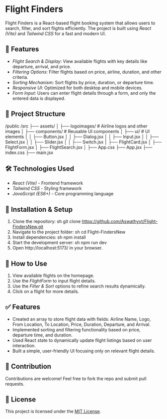 # Flight Finders

Flight Finders is a React-based flight booking system that allows users to search, filter, and sort flights efficiently. The project is built using _React (Vite)_ and _Tailwind CSS_ for a fast and modern UI.

## 🚀 Features

- _Flight Search & Display_: View available flights with key details like departure, arrival, and price.
- _Filtering Options_: Filter flights based on price, airline, duration, and other criteria.
- _Sorting Mechanism_: Sort flights by price, duration, or departure time.
- _Responsive UI_: Optimized for both desktop and mobile devices.
- _Form Input_: Users can enter flight details through a form, and only the entered data is displayed.

## 📂 Project Structure

/public
/src
├── assets/
│ ├── logoimages/ # Airline logos and other images
│
├── components/ # Reusable UI components
│ ├── ui/ # UI elements
│ │ ├── Button.jsx
│ │ ├── Dialog.jsx
│ │ ├── Input.jsx
│ │ ├── Select.jsx
│ │ ├── Slider.jsx
│ │ ├── Switch.jsx
│ ├── FlightCard.jsx
│ ├── FlightForm.jsx
│ ├── FlightSearch.jsx
│
├── App.css
├── App.jsx
├── index.css
├── main.jsx

## 🛠️ Technologies Used

- _React (Vite)_ - Frontend framework
- _Tailwind CSS_ - Styling framework
- _JavaScript (ES6+)_ - Core programming language

## 🔧 Installation & Setup

1. Clone the repository:
   sh
   git clone https://github.com/Aswathyvt/Flight-FindersNew.git
2. Navigate to the project folder:
   sh
   cd Flight-FindersNew
3. Install dependencies:
   sh
   npm install
4. Start the development server:
   sh
   npm run dev
5. Open http://localhost:5173/ in your browser.

## 🎯 How to Use

1. View available flights on the homepage.
2. Use the _FlightForm_ to input flight details.
3. Use the _Filter & Sort_ options to refine search results dynamically.
4. Click on a flight for more details.

## ✅ Features

- Created an array to store flight data with fields: Airline Name, Logo, From Location, To Location, Price, Duration, Departure, and Arrival.
- Implemented sorting and filtering functionality based on price, departure time, and duration.
- Used React state to dynamically update flight listings based on user interaction.
- Built a simple, user-friendly UI focusing only on relevant flight details.

## 🤝 Contribution

Contributions are welcome! Feel free to fork the repo and submit pull requests.

## 📜 License

This project is licensed under the [MIT License](LICENSE).
